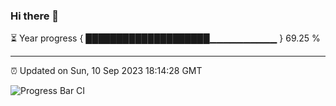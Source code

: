 ### Hi there 👋

⏳ Year progress { ████████████████████▁▁▁▁▁▁▁▁▁▁ } 69.25 %

---

⏰ Updated on Sun, 10 Sep 2023 18:14:28 GMT

![Progress Bar CI](https://github.com/liununu/liununu/workflows/Progress%20Bar%20CI/badge.svg)
